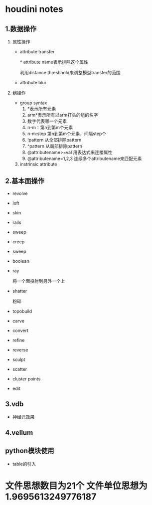 # houdini notes



## 1.数据操作

1. 属性操作

   * attribute transfer

     ^ attribute name表示排除这个属性

     利用distance threshhold来调整模型transfer的范围

   * attribute blur

2. 组操作

   * group syntax
     1. *表示所有元素
     2. arm*表示所有以arm打头的组的名字
     3. 数字代表哪一个元素
     4. n-m：第n到第m个元素
     5. n-m:step 第n到第m个元素，间隔step个
     6. !pattern 从全部排除pattern
     7. ^pattern 从局部排除pattern
     8. @attributename>=val 用表达式来连接属性
     9. @attributename=1,2,3 连续多个attributename来匹配元素

   3. instrinsic attribute

   

## 2.基本面操作

* revolve

* loft

* skin

* rails

* sweep

* creep

* sweep

* boolean

* ray

  将一个面投射到另外一个上

* shatter

  粉碎

* topobuild

* carve

* convert

* refine

* reverse

* sculpt

* scatter

* cluster points

* edit

## 3.vdb

* 神经元效果



## 4.vellum





## python模块使用

- table的引入







# 文件思想数目为21个 文件单位思想为1.9695613249776187